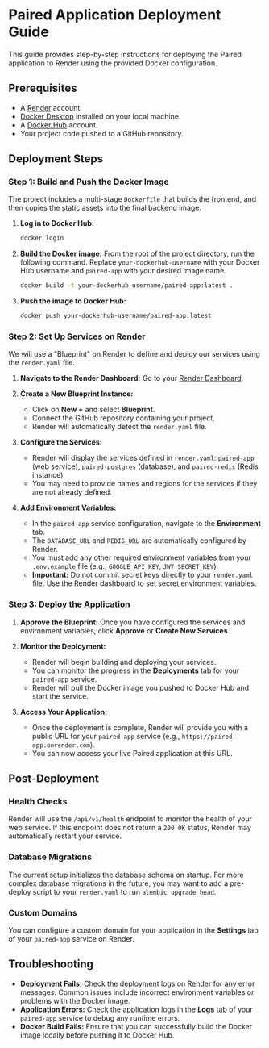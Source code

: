 # Paired Application Deployment Guide

This guide provides step-by-step instructions for deploying the Paired application to Render using the provided Docker configuration.

## Prerequisites

- A [Render](https://render.com/) account.
- [Docker Desktop](https://www.docker.com/products/docker-desktop) installed on your local machine.
- A [Docker Hub](https://hub.docker.com/) account.
- Your project code pushed to a GitHub repository.

## Deployment Steps

### Step 1: Build and Push the Docker Image

The project includes a multi-stage `Dockerfile` that builds the frontend, and then copies the static assets into the final backend image.

1.  **Log in to Docker Hub:**
    ```bash
    docker login
    ```

2.  **Build the Docker image:**
    From the root of the project directory, run the following command. Replace `your-dockerhub-username` with your Docker Hub username and `paired-app` with your desired image name.
    ```bash
    docker build -t your-dockerhub-username/paired-app:latest .
    ```

3.  **Push the image to Docker Hub:**
    ```bash
    docker push your-dockerhub-username/paired-app:latest
    ```

### Step 2: Set Up Services on Render

We will use a "Blueprint" on Render to define and deploy our services using the `render.yaml` file.

1.  **Navigate to the Render Dashboard:**
    Go to your [Render Dashboard](https://dashboard.render.com/).

2.  **Create a New Blueprint Instance:**
    - Click on **New +** and select **Blueprint**.
    - Connect the GitHub repository containing your project.
    - Render will automatically detect the `render.yaml` file.

3.  **Configure the Services:**
    - Render will display the services defined in `render.yaml`: `paired-app` (web service), `paired-postgres` (database), and `paired-redis` (Redis instance).
    - You may need to provide names and regions for the services if they are not already defined.

4.  **Add Environment Variables:**
    - In the `paired-app` service configuration, navigate to the **Environment** tab.
    - The `DATABASE_URL` and `REDIS_URL` are automatically configured by Render.
    - You must add any other required environment variables from your `.env.example` file (e.g., `GOOGLE_API_KEY`, `JWT_SECRET_KEY`).
    - **Important:** Do not commit secret keys directly to your `render.yaml` file. Use the Render dashboard to set secret environment variables.

### Step 3: Deploy the Application

1.  **Approve the Blueprint:**
    Once you have configured the services and environment variables, click **Approve** or **Create New Services**.

2.  **Monitor the Deployment:**
    - Render will begin building and deploying your services.
    - You can monitor the progress in the **Deployments** tab for your `paired-app` service.
    - Render will pull the Docker image you pushed to Docker Hub and start the service.

3.  **Access Your Application:**
    - Once the deployment is complete, Render will provide you with a public URL for your `paired-app` service (e.g., `https://paired-app.onrender.com`).
    - You can now access your live Paired application at this URL.

## Post-Deployment

### Health Checks
Render will use the `/api/v1/health` endpoint to monitor the health of your web service. If this endpoint does not return a `200 OK` status, Render may automatically restart your service.

### Database Migrations
The current setup initializes the database schema on startup. For more complex database migrations in the future, you may want to add a pre-deploy script to your `render.yaml` to run `alembic upgrade head`.

### Custom Domains
You can configure a custom domain for your application in the **Settings** tab of your `paired-app` service on Render.

## Troubleshooting

-   **Deployment Fails:** Check the deployment logs on Render for any error messages. Common issues include incorrect environment variables or problems with the Docker image.
-   **Application Errors:** Check the application logs in the **Logs** tab of your `paired-app` service to debug any runtime errors.
-   **Docker Build Fails:** Ensure that you can successfully build the Docker image locally before pushing it to Docker Hub. 
